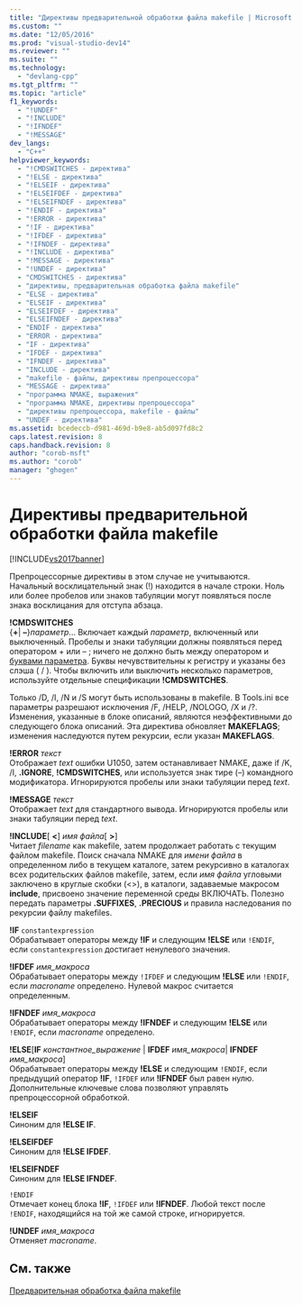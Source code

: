 ```yaml
---
title: "Директивы предварительной обработки файла makefile | Microsoft Docs"
ms.custom: ""
ms.date: "12/05/2016"
ms.prod: "visual-studio-dev14"
ms.reviewer: ""
ms.suite: ""
ms.technology: 
  - "devlang-cpp"
ms.tgt_pltfrm: ""
ms.topic: "article"
f1_keywords: 
  - "!UNDEF"
  - "!INCLUDE"
  - "!IFNDEF"
  - "!MESSAGE"
dev_langs: 
  - "C++"
helpviewer_keywords: 
  - "!CMDSWITCHES - директива"
  - "!ELSE - директива"
  - "!ELSEIF - директива"
  - "!ELSEIFDEF - директива"
  - "!ELSEIFNDEF - директива"
  - "!ENDIF - директива"
  - "!ERROR - директива"
  - "!IF - директива"
  - "!IFDEF - директива"
  - "!IFNDEF - директива"
  - "!INCLUDE - директива"
  - "!MESSAGE - директива"
  - "!UNDEF - директива"
  - "CMDSWITCHES - директива"
  - "директивы, предварительная обработка файла makefile"
  - "ELSE - директива"
  - "ELSEIF - директива"
  - "ELSEIFDEF - директива"
  - "ELSEIFNDEF - директива"
  - "ENDIF - директива"
  - "ERROR - директива"
  - "IF - директива"
  - "IFDEF - директива"
  - "IFNDEF - директива"
  - "INCLUDE - директива"
  - "makefile - файлы, директивы препроцессора"
  - "MESSAGE - директива"
  - "программа NMAKE, выражения"
  - "программа NMAKE, директивы препроцессора"
  - "директивы препроцессора, makefile - файлы"
  - "UNDEF - директива"
ms.assetid: bcedeccb-d981-469d-b9e8-ab5d097fd8c2
caps.latest.revision: 8
caps.handback.revision: 8
author: "corob-msft"
ms.author: "corob"
manager: "ghogen"
---
```

# Директивы предварительной обработки файла makefile
[!INCLUDE[vs2017banner](../assembler/inline/includes/vs2017banner.md)]

Препроцессорные директивы в этом случае не учитываются.  Начальный восклицательный знак \(\!\) находится в начале строки.  Ноль или более пробелов или знаков табуляции могут появляться после знака восклицания для отступа абзаца.  
  
 **\!CMDSWITCHES**  
 {**\+**&#124; **–**}*параметр*...  Включает каждый *параметр*, включенный или выключенный.  Пробелы и знаки табуляции должны появляться перед оператором \+ или – ; ничего не должно быть между оператором и [буквами параметра](../Topic/NMAKE%20Options.md).  Буквы нечувствительны к регистру и указаны без слэша \( \/ \).  Чтобы включить или выключить несколько параметров, используйте отдельные спецификации **\!CMDSWITCHES**.  
  
 Только \/D, \/I, \/N и \/S могут быть использованы в makefile.  В Tools.ini все параметры разрешают исключения \/F, \/HELP, \/NOLOGO, \/X и \/?.  Изменения, указанные в блоке описаний, являются неэффективными до следующего блока описаний.  Эта директива обновляет **MAKEFLAGS**; изменения наследуются путем рекурсии, если указан **MAKEFLAGS**.  
  
 **\!ERROR**  *текст*  
 Отображает *text* ошибки U1050, затем останавливает NMAKE, даже if \/K, \/I, **.IGNORE**, **\!CMDSWITCHES**, или используется знак тире \(–\) командного модификатора.  Игнорируются пробелы или знаки табуляции перед *text*.  
  
 **\!MESSAGE**  *текст*  
 Отображает *text* для стандартного вывода.  Игнорируются пробелы или знаки табуляции перед *text*.  
  
 **\!INCLUDE**\[ **\<**\] *имя файла*\[ **\>**\]  
 Читает *filename* как makefile, затем продолжает работать с текущим файлом makefile.  Поиск сначала NMAKE для *имени файла* в определенном либо в текущем каталоге, затем рекурсивно в каталогах всех родительских файлов makefile, затем, если *имя файла* угловыми заключено в круглые скобки \(\<\>\), в каталоги, задаваемые макросом **include**, присвоено значение переменной среды ВКЛЮЧАТЬ.  Полезно передать параметры **.SUFFIXES**, **.PRECIOUS** и правила наследования по рекурсии файлу makefiles.  
  
 **\!IF**  `constantexpression`  
 Обрабатывает операторы между **\!IF** и следующим **\!ELSE** или `!ENDIF`, если `constantexpression` достигает ненулевого значения.  
  
 **\!IFDEF**  *имя\_макроса*  
 Обрабатывает операторы между `!IFDEF` и следующим **\!ELSE** или `!ENDIF`, если *macroname* определено.  Нулевой макрос считается определенным.  
  
 **\!IFNDEF**  *имя\_макроса*  
 Обрабатывает операторы между **\!IFNDEF** и следующим **\!ELSE** или `!ENDIF`, если *macroname* определено.  
  
 **\!ELSE**\[**IF** *константное\_выражение* &#124; **IFDEF** *имя\_макроса*&#124; **IFNDEF** *имя\_макроса*\]  
 Обрабатывает операторы между **\!ELSE** и следующим `!ENDIF`, если предыдущий оператор **\!IF**, `!IFDEF` или **\!IFNDEF** был равен нулю.  Дополнительные ключевые слова позволяют управлять препроцессорной обработкой.  
  
 **\!ELSEIF**  
 Синоним для **\!ELSE IF**.  
  
 **\!ELSEIFDEF**  
 Синоним для **\!ELSE IFDEF**.  
  
 **\!ELSEIFNDEF**  
 Синоним для **\!ELSE IFNDEF**.  
  
 `!ENDIF`  
 Отмечает конец блока **\!IF**, `!IFDEF` или **\!IFNDEF**.  Любой текст после `!ENDIF`, находящийся на той же самой строке, игнорируется.  
  
 **\!UNDEF**  *имя\_макроса*  
 Отменяет *macroname*.  
  
## См. также  
 [Предварительная обработка файла makefile](../Topic/Makefile%20Preprocessing.md)